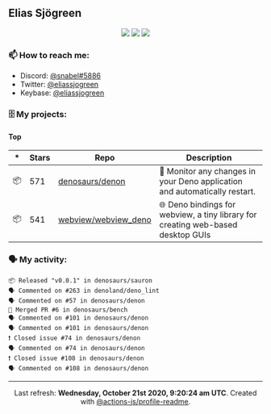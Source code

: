 ## Elias Sjögreen

<p align="center">
  <img src="https://img.shields.io/badge/🎂-dec. 2003-success" />
  <img src="https://img.shields.io/badge/🌎-Stockholm-informational" />
  <img src="https://img.shields.io/badge/👦-He/Him-informational" />
</p>

### 📫 How to reach me:

- Discord: [@snabel#5886](https://discord.com/users/267978757799673866)
- Twitter: [@eliassjogreen](https://twitter.com/eliassjogreen)
- Keybase: [@eliassjogreen](https://keybase.io/eliassjogreen)

### 🗄 My projects:

#### Top
|*|Stars|Repo|Description|
|---|---|---|---|
| 📦 | 571 | [denosaurs/denon](https://github.com/denosaurs/denon) | 👀 Monitor any changes in your Deno application and automatically restart. |
| 📦 | 541 | [webview/webview_deno](https://github.com/webview/webview_deno) | 🌐 Deno bindings for webview, a tiny library for creating web-based desktop GUIs |

### 🗣 My activity:

```
📦 Released "v0.0.1" in denosaurs/sauron
🗣 Commented on #263 in denoland/deno_lint
🗣 Commented on #57 in denosaurs/denon
🎉 Merged PR #6 in denosaurs/bench
🗣 Commented on #101 in denosaurs/denon
🗣 Commented on #101 in denosaurs/denon
❗️ Closed issue #74 in denosaurs/denon
🗣 Commented on #74 in denosaurs/denon
❗️ Closed issue #108 in denosaurs/denon
🗣 Commented on #108 in denosaurs/denon
```

------------
<p align="center">Last refresh: <b>Wednesday, October 21st 2020, 9:20:24 am UTC</b>. Created with <a href=https://github.com/marketplace/actions/profile-readme>@actions-js/profile-readme</a>.</p>
